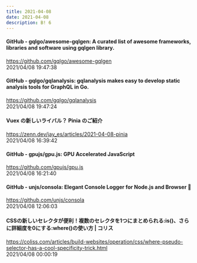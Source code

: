 ```yaml
---
title: 2021-04-08
date: 2021-04-08
description: B! 6
---
```


#### GitHub - gqlgo/awesome-gqlgen: A curated list of awesome frameworks, libraries and software using gqlgen library.
https://github.com/gqlgo/awesome-gqlgen<br>
2021/04/08 19:47:38<br>


#### GitHub - gqlgo/gqlanalysis: gqlanalysis makes easy to develop static analysis tools for GraphQL in Go.
https://github.com/gqlgo/gqlanalysis<br>
2021/04/08 19:47:24<br>


#### Vuex の新しいライバル？ Pinia のご紹介
https://zenn.dev/jay_es/articles/2021-04-08-pinia<br>
2021/04/08 16:39:42<br>


#### GitHub - gpujs/gpu.js: GPU Accelerated JavaScript
https://github.com/gpujs/gpu.js<br>
2021/04/08 16:21:40<br>


#### GitHub - unjs/consola: Elegant Console Logger for Node.js and Browser 🐨
https://github.com/unjs/consola<br>
2021/04/08 12:06:03<br>


#### CSSの新しいセレクタが便利！複数のセレクタを1つにまとめられる:is()、さらに詳細度を0にする:where()の使い方 | コリス
https://coliss.com/articles/build-websites/operation/css/where-pseudo-selector-has-a-cool-specificity-trick.html<br>
2021/04/08 00:00:19<br>


